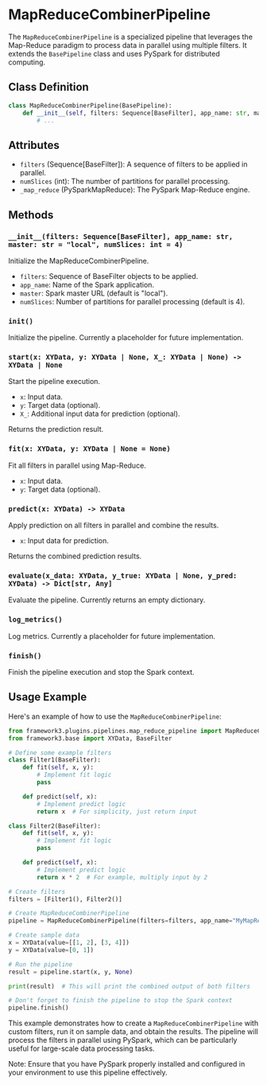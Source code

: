 # MapReduceCombinerPipeline

The `MapReduceCombinerPipeline` is a specialized pipeline that leverages the Map-Reduce paradigm to process data in parallel using multiple filters. It extends the `BasePipeline` class and uses PySpark for distributed computing.

## Class Definition

```python
class MapReduceCombinerPipeline(BasePipeline):
    def __init__(self, filters: Sequence[BaseFilter], app_name: str, master: str = "local", numSlices: int = 4):
        # ...
```

## Attributes

- `filters` (Sequence[BaseFilter]): A sequence of filters to be applied in parallel.
- `numSlices` (int): The number of partitions for parallel processing.
- `_map_reduce` (PySparkMapReduce): The PySpark Map-Reduce engine.

## Methods

### `__init__(filters: Sequence[BaseFilter], app_name: str, master: str = "local", numSlices: int = 4)`

Initialize the MapReduceCombinerPipeline.

- `filters`: Sequence of BaseFilter objects to be applied.
- `app_name`: Name of the Spark application.
- `master`: Spark master URL (default is "local").
- `numSlices`: Number of partitions for parallel processing (default is 4).

### `init()`

Initialize the pipeline. Currently a placeholder for future implementation.

### `start(x: XYData, y: XYData | None, X_: XYData | None) -> XYData | None`

Start the pipeline execution.

- `x`: Input data.
- `y`: Target data (optional).
- `X_`: Additional input data for prediction (optional).

Returns the prediction result.

### `fit(x: XYData, y: XYData | None = None)`

Fit all filters in parallel using Map-Reduce.

- `x`: Input data.
- `y`: Target data (optional).

### `predict(x: XYData) -> XYData`

Apply prediction on all filters in parallel and combine the results.

- `x`: Input data for prediction.

Returns the combined prediction results.

### `evaluate(x_data: XYData, y_true: XYData | None, y_pred: XYData) -> Dict[str, Any]`

Evaluate the pipeline. Currently returns an empty dictionary.

### `log_metrics()`

Log metrics. Currently a placeholder for future implementation.

### `finish()`

Finish the pipeline execution and stop the Spark context.

## Usage Example

Here's an example of how to use the `MapReduceCombinerPipeline`:

```python
from framework3.plugins.pipelines.map_reduce_pipeline import MapReduceCombinerPipeline
from framework3.base import XYData, BaseFilter

# Define some example filters
class Filter1(BaseFilter):
    def fit(self, x, y):
        # Implement fit logic
        pass

    def predict(self, x):
        # Implement predict logic
        return x  # For simplicity, just return input

class Filter2(BaseFilter):
    def fit(self, x, y):
        # Implement fit logic
        pass

    def predict(self, x):
        # Implement predict logic
        return x * 2  # For example, multiply input by 2

# Create filters
filters = [Filter1(), Filter2()]

# Create MapReduceCombinerPipeline
pipeline = MapReduceCombinerPipeline(filters=filters, app_name="MyMapReduceApp", numSlices=2)

# Create sample data
x = XYData(value=[[1, 2], [3, 4]])
y = XYData(value=[0, 1])

# Run the pipeline
result = pipeline.start(x, y, None)

print(result)  # This will print the combined output of both filters

# Don't forget to finish the pipeline to stop the Spark context
pipeline.finish()
```

This example demonstrates how to create a `MapReduceCombinerPipeline` with custom filters, run it on sample data, and obtain the results. The pipeline will process the filters in parallel using PySpark, which can be particularly useful for large-scale data processing tasks.

Note: Ensure that you have PySpark properly installed and configured in your environment to use this pipeline effectively.